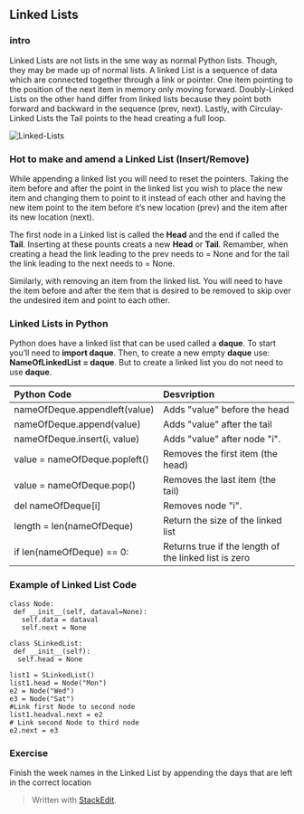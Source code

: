 ﻿
## Linked Lists

### intro

Linked Lists are not lists in the sme way as normal Python lists. Though, they may be made up of normal lists. A linked List is a sequence of data which are connected together through a link or pointer. One item pointing to the position of the next item in memory only moving forward. Doubly-Linked Lists on the other hand differ from linked lists because they point both forward and backward in the sequence (prev, next). Lastly, with Circulay-Linked Lists the Tail points to the head creating a full loop.

<img src="https://i.ibb.co/wszDdy5/Linked-Lists.jpg" alt="Linked-Lists" border="0">

### Hot to make and amend a Linked List (Insert/Remove)


While appending a linked list you will need to reset the pointers. Taking the item before and after the point in the linked list you wish to place the new item and changing them to point to it instead of each other and having the new item point to the item before it’s new location (prev) and the item after its new location (next).

The first node in a Linked list is called the **Head** and the end if called the **Tail**.  Inserting at these pounts creats a new **Head** or **Tail**. Remamber, when creating a head the link leading to the prev needs to = None and for the tail the link leading to the next needs to = None.

Similarly, with removing an item from the linked list. You will need to have the item before and after the item that is desired to be removed to skip over the undesired item and point to each other.

### Linked Lists in Python

Python does have a linked list that can be used called a **daque**. To start you’ll need to **import daque**. Then, to create a new empty **daque** use: **NameOfLinkedList = daque**. But to create a linked list you do not need to use **daque**.

| Python Code |Desvription  |
|:--|:--|
| nameOfDeque.appendleft(value) | Adds "value" before the head |
| nameOfDeque.append(value) | Adds "value" after the tail |
| nameOfDeque.insert(i, value) | Adds "value" after node "i". |
| value = nameOfDeque.popleft() | Removes the first item (the head) |
| value = nameOfDeque.pop() | Removes the last item (the tail) |
| del nameOfDeque[i] | Removes node "i". |
| length = len(nameOfDeque) | Return the size of the linked list |
| if len(nameOfDeque) == 0: | Returns true if the length of the linked list is zero |

### Example of Linked List Code
    class Node:
     def __init__(self, dataval=None):
       self.data = dataval
       self.next = None

    class SLinkedList:
     def __init__(self):
      self.head = None

    list1 = SLinkedList()
    list1.head = Node("Mon")
    e2 = Node("Wed")
    e3 = Node("Sat")
    #Link first Node to second node 
    list1.headval.next = e2 
    # Link second Node to third node 
    e2.next = e3


### Exercise

Finish the week names in the Linked List by appending the days that are left in the correct location




> Written with [StackEdit](https://stackedit.io/).
